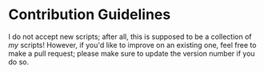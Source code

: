 # Contribution Guidelines
I do not accept new scripts; after all, this is supposed to be a collection of *my* scripts!
However, if you'd like to improve on an existing one, feel free to make a pull request; please make sure to update the version number if you do so.
